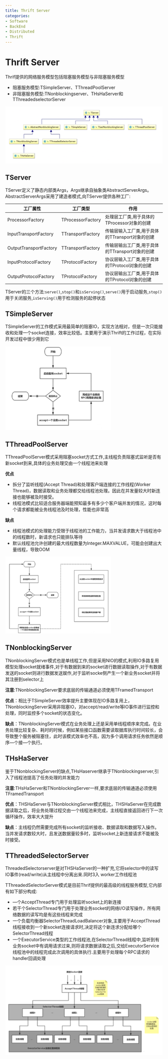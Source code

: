```yaml
---
title: Thrift Server
categories:
- Software
- BackEnd
- Distributed
- Thrift
---
```

# Thrift Server

Thrif提供的网络服务模型包括阻塞服务模型与非阻塞服务模型

- 阻塞服务模型:TSimpleServer、TThreadPoolServer
- 非阻塞服务模型:TNonblockingserver、THsHaServer和TThreadedselectorServer

<img src="https://raw.githubusercontent.com/LuShan123888/Files/main/Pictures/image-20220528001252494.png" alt="image-20220528001252494" style="zoom:50%;" />

## TServer

TServer定义了静态内部类Args，Args继承自抽象类AbstractServerArgs。AbstractServerArgs采用了建造者模式,向TServer提供各种工厂:

| 工厂属性               | 工厂类型          | 作用                                            |
| ---------------------- | ----------------- | ----------------------------------------------- |
| ProcessorFactory       | TProcessorFactory | 处理层工厂类,用于具体的TProcessor对象的创建     |
| InputTransportFactory  | TTransportFactory | 传输层输入工厂类,用于具体的TTransport对象的创建 |
| OutputTransportFactory | TTransportFactory | 传输层输出工厂类,用于具体的TTransport对象的创建 |
| InputProtocolFactory   | TProtocolFactory  | 协议层输入工厂类,用于具体的TProtocol对象的创建  |
| OutputProtocolFactory  | TProtocolFactory  | 协议层输出工厂类,用于具体的TProtocol对象的创建  |

TServer的三个方法:`serve()`,`stop()`和`isServing()`,`serve()`用于启动服务,`stop()`用于关闭服务,`isServing()`用于检测服务的起停状态

## TSimpleServer

TSimpleServer的工作模式采用最简单的阻塞IO，实现方法相对，但是一次只能接收和处理一个socket连接，效率比较低。主要用于演示Thrift的工作过程，在实际开发过程中很少用到它

<img src="https://raw.githubusercontent.com/LuShan123888/Files/main/Pictures/image-20220528023005364.png" alt="image-20220528023005364" style="zoom:33%;" />

## TThreadPoolServer

TThreadPoolServer模式采用阻塞socket方式工作,主线程负责阻塞式监听是否有新socket到来,具体的业务处理交由一个线程池来处理

**优点**

- 拆分了监听线程(Accept Thread)和处理客户端连接的工作线程(Worker Thread)，数据读取和业务处理都交给线程池处理。因此在并发量较大时新连接也能够被及时接受。
- 线程池模式比较适合服务器端能预知最多有多少个客户端并发的情况，这时每个请求都能被业务线程池及时处理，性能也非常高

**缺点**

- 线程池模式的处理能力受限于线程池的工作能力，当并发请求数大于线程池中的线程数时，新请求也只能排队等待
- 默认线程池允许创建的最大线程数量为Integer.MAXVALUE，可能会创建出大量线程，导致OOM

<img src="https://raw.githubusercontent.com/LuShan123888/Files/main/Pictures/image-20220528015654998.png" alt="image-20220528015654998" style="zoom:33%;" />

## TNonblockingServer

TNonblockingServer模式也是单线程工作,但是采用NIO的模式,利用IO多路复用模型处理socket就绪事件,对于有数据到来的socket进行数据读取操作,对于有数据发送的socket则进行数据发送娱作,对于监听socke侧产生一个新业务socket并将其注册到selector上

**注意**:TNonblockingServer要求底层的传输通道必须使用TFramedTransport

**优点**：相比于TSimpleServer效率提升主要体现在IO多路复用上，TNonblockingServer采用非阻塞IO，对accept/read/write等IO事件进行监控和处理，同时监控多个socket的状态变化。

**缺点**：TNonblockingServer模式在业务处理上还是采用单线程顺序来完成。在业务处理比较复杂、耗时的时候，例如某些接口函数需要读取据库执行时间较长，会导致整个服务被阻塞住，此时该模式效率也不高，因为多个调用请求任务依然是顺序—个接—个执行。

## THsHaServer

鉴于TNonblockingServer的缺点,THsHaserver继承于TNonblockingserver,引入了线程池提高了任务处理的并发能力

**注意**:THsHaServer和TNonblockingServer一样,要求底层的传输通道必须使用TFramedTransport

**优点**：THSHaServer与TNonblockingServer模式相比，THSHaServer在完成数据读取之后，将业务处理过程交由一个线程池来完成，主线程直接返回进行下一次循环操作，效率大大提升

**缺点**：主线程仍然需要完成所有socket的监听接收、数据读取和数据写入操作。当并发请求数较大时，且发送数据量较多时，监听socket上新连接请求不能被及时接受。

## TThreadedSelectorServer

ThreadedSelectorserver是对THSHaServer的一种扩充,它将selector中的读写IO事件(read/write)从主线程中分离出来.同时3入 worker工作线程池

TThreadedSelectorServer模式是目前Thrif提供的最高级的线程服务模型,它内部有如下部分构成:

- —个AcceptThread专门用于处理监听socket上的新连接
- 若干个SelectorThread专门用于处理业务socket的网络I/O读写操作，所有网络数据的读写均是有这些线程来完成
- 一个负载均衡器SelectorThreadLoadBalancer对象,主要用于AcceptThread线程接收到一个新socket连接请求时,决定将这个新连求分配给哪个SelectorThread线程
- 一个ExecutorService类型的工作线程池,在SelectorThread线程中,监听到有业务socket中有调用请求过来,则将请求数据读取之后,交给ExecutorService线程池中的线程完成此次调用的具体执行.主要用于处理每个RPC请求的handler回调处理

<img src="https://raw.githubusercontent.com/LuShan123888/Files/main/Pictures/image-20220528023059587.png" alt="image-20220528023059587" style="zoom:50%;" />